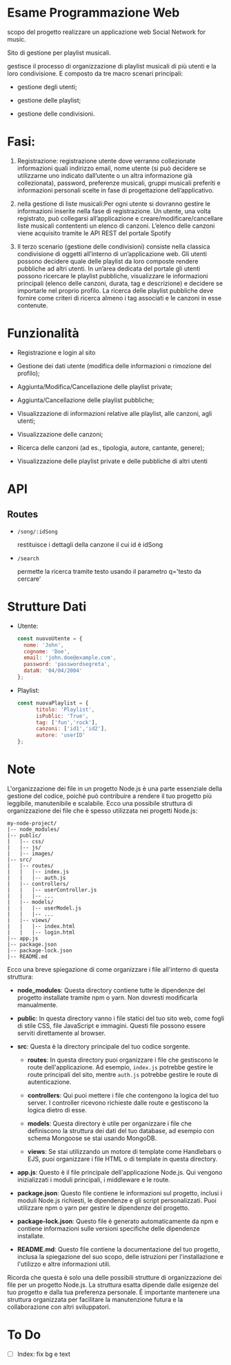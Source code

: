 # Esame Programmazione Web

scopo del progetto realizzare un applicazione web Social Network for music.

Sito di gestione per playlist musicali.

gestisce il processo di organizzazione di playlist
musicali di più utenti e la loro condivisione. E composto da tre macro
scenari principali:

* gestione degli utenti;

* gestione delle playlist;

* gestione delle condivisioni.

# Fasi:

1. Registrazione: registrazione utente dove verranno
   collezionate informazioni quali indirizzo email, nome utente (si può decidere se utilizzarne uno indicato dall’utente o un altra informazione già collezionata), password, preferenze musicali, gruppi musicali preferiti e informazioni personali scelte in fase di progettazione dell’applicativo.

2. nella gestione di liste musicali:Per ogni utente si dovranno gestire le informazioni
   inserite nella fase di registrazione. Un utente, una volta registrato,
   può collegarsi all’applicazione e creare/modificare/cancellare liste
   musicali contententi un elenco di canzoni. L’elenco delle canzoni
   viene acquisito tramite le API REST del portale Spotify

3. Il terzo scenario (gestione delle condivisioni) consiste nella classica condivisione di oggetti all’interno di un’applicazione web. Gli utenti possono decidere quale delle playlist da loro composte rendere pubbliche ad altri utenti. In un’area dedicata del portale gli utenti possono ricercare le playlist pubbliche, visualizzare le informazioni principali (elenco delle canzoni, durata, tag e descrizione) e decidere se importarle nel proprio profilo. La ricerca delle playlist pubbliche deve fornire come criteri di ricerca almeno i tag associati e le canzoni in esse contenute.

# Funzionalità

- Registrazione e login al sito

- Gestione dei dati utente (modifica delle informazioni o rimozione del
  profilo);

- Aggiunta/Modifica/Cancellazione delle playlist private;

- Aggiunta/Cancellazione delle playlist pubbliche;

- Visualizzazione di informazioni relative alle playlist, alle canzoni, agli
  utenti;

- Visualizzazione delle canzoni;
* Ricerca delle canzoni (ad es., tipologia, autore, cantante, genere);

* Visualizzazione delle playlist private e delle pubbliche di altri utenti

# API

## Routes

* ```
  /song/:idSong
  ```
  
  restituisce i dettagli della canzone il cui id è idSong

* ```
  /search
  ```
  
  permette la ricerca tramite  testo usando il parametro q='testo da cercare'

# Strutture Dati

* Utente: 
  
  ```js
  const nuovoUtente = {
    nome: 'John',
    cognome: 'Doe',
    email: 'john.doe@example.com',
    password: 'passwordsegreta',
    dataN: '04/04/2004'
  };
  ```

* Playlist:
  
  ```js
  const nuovaPlaylist = {
        titolo: 'Playlist',
        isPublic: 'True',
        tag: ['fun','rock'],
        canzoni: ['id1','id2'],
        autore: 'userID'
  };
  ```

# Note

L'organizzazione dei file in un progetto Node.js è una parte essenziale della gestione del codice, poiché può contribuire a rendere il tuo progetto più leggibile, manutenibile e scalabile. Ecco una possibile struttura di organizzazione dei file che è spesso utilizzata nei progetti Node.js:

```
my-node-project/
|-- node_modules/
|-- public/
|   |-- css/
|   |-- js/
|   |-- images/
|-- src/
|   |-- routes/
|   |   |-- index.js
|   |   |-- auth.js
|   |-- controllers/
|   |   |-- userController.js
|   |   |-- ...
|   |-- models/
|   |   |-- userModel.js
|   |   |-- ...
|   |-- views/
|   |   |-- index.html
|   |   |-- login.html
|-- app.js
|-- package.json
|-- package-lock.json
|-- README.md
```

Ecco una breve spiegazione di come organizzare i file all'interno di questa struttura:

- **node_modules**: Questa directory contiene tutte le dipendenze del progetto installate tramite npm o yarn. Non dovresti modificarla manualmente.

- **public**: In questa directory vanno i file statici del tuo sito web, come fogli di stile CSS, file JavaScript e immagini. Questi file possono essere serviti direttamente al browser.

- **src**: Questa è la directory principale del tuo codice sorgente.
  
  - **routes**: In questa directory puoi organizzare i file che gestiscono le route dell'applicazione. Ad esempio, `index.js` potrebbe gestire le route principali del sito, mentre `auth.js` potrebbe gestire le route di autenticazione.
  
  - **controllers**: Qui puoi mettere i file che contengono la logica del tuo server. I controller ricevono richieste dalle route e gestiscono la logica dietro di esse.
  
  - **models**: Questa directory è utile per organizzare i file che definiscono la struttura dei dati del tuo database, ad esempio con schema Mongoose se stai usando MongoDB.
  
  - **views**: Se stai utilizzando un motore di template come Handlebars o EJS, puoi organizzare i file HTML o di template in questa directory.

- **app.js**: Questo è il file principale dell'applicazione Node.js. Qui vengono inizializzati i moduli principali, i middleware e le route.

- **package.json**: Questo file contiene le informazioni sul progetto, inclusi i moduli Node.js richiesti, le dipendenze e gli script personalizzati. Puoi utilizzare npm o yarn per gestire le dipendenze del progetto.

- **package-lock.json**: Questo file è generato automaticamente da npm e contiene informazioni sulle versioni specifiche delle dipendenze installate.

- **README.md**: Questo file contiene la documentazione del tuo progetto, inclusa la spiegazione del suo scopo, delle istruzioni per l'installazione e l'utilizzo e altre informazioni utili.

Ricorda che questa è solo una delle possibili strutture di organizzazione dei file per un progetto Node.js. La struttura esatta dipende dalle esigenze del tuo progetto e dalla tua preferenza personale. È importante mantenere una struttura organizzata per facilitare la manutenzione futura e la collaborazione con altri sviluppatori.



# To Do

- [ ] Index: fix bg e text
